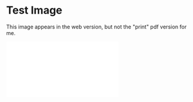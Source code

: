 # Test Image

This image appears in the web version, but not the "print" pdf version for me.

![spectra](assets/image/oscars.bl.spectra.pdf)



